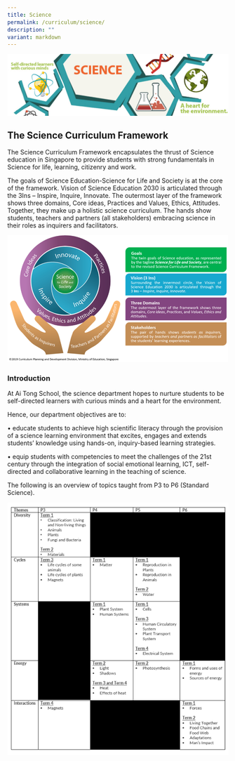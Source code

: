 ```yaml
---
title: Science
permalink: /curriculum/science/
description: ""
variant: markdown
---
```

![](/images/ATS_Science.jpeg)

The Science Curriculum Framework
--------------------------------

The Science Curriculum Framework encapsulates the thrust of Science education in Singapore to provide students with strong fundamentals in Science for life, learning, citizenry and work.

The goals of Science Education-Science for Life and Society is at the core of the framework. Vision of Science Education 2030 is articulated through the 3Ins – Inspire, Inquire, Innovate. The outermost layer of the framework shows three domains, Core ideas, Practices and Values, Ethics, Attitudes. Together, they make up a holistic science curriculum. The hands show students, teachers and partners (all stakeholders) embracing science in their roles as inquirers and facilitators.

![](/images/science2024.png)


### Introduction

At Ai Tong School, the science department hopes to nurture students to be self-directed learners with curious minds and a heart for the environment.

Hence, our department objectives are to:

•	educate students to achieve high scientific literacy through the provision of a science learning environment that excites, engages and extends students’ knowledge using hands-on, inquiry-based learning strategies.

•	equip students with competencies to meet the challenges of the 21st century through the integration of social emotional learning, ICT, self-directed and collaborative learning in the teaching of science.

The following is an overview of topics taught from P3 to P6 (Standard Science).

![](/images/science_page_overview_2024.png)

